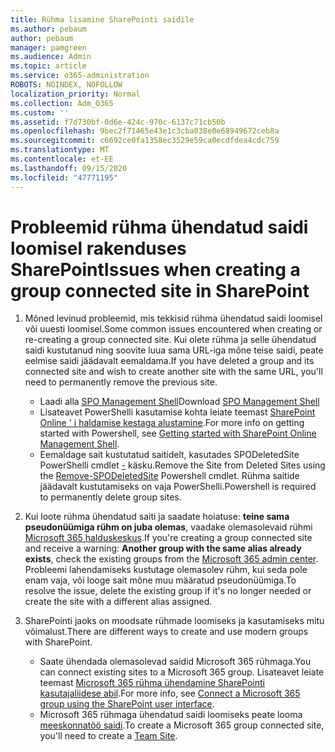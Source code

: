 ```yaml
---
title: Rühma lisamine SharePointi saidile
ms.author: pebaum
author: pebaum
manager: pamgreen
ms.audience: Admin
ms.topic: article
ms.service: o365-administration
ROBOTS: NOINDEX, NOFOLLOW
localization_priority: Normal
ms.collection: Adm_O365
ms.custom: ''
ms.assetid: f7d730bf-0d6e-424c-970c-6137c71cb50b
ms.openlocfilehash: 9bec2f71465e43e1c3cba038e0e68949672ceb8a
ms.sourcegitcommit: c6692ce0fa1358ec3529e59ca0ecdfdea4cdc759
ms.translationtype: MT
ms.contentlocale: et-EE
ms.lasthandoff: 09/15/2020
ms.locfileid: "47771195"
---
```

# <a name="issues-when-creating-a-group-connected-site-in-sharepoint"></a><span data-ttu-id="95fa4-102">Probleemid rühma ühendatud saidi loomisel rakenduses SharePoint</span><span class="sxs-lookup"><span data-stu-id="95fa4-102">Issues when creating a group connected site in SharePoint</span></span>

1. <span data-ttu-id="95fa4-103">Mõned levinud probleemid, mis tekkisid rühma ühendatud saidi loomisel või uuesti loomisel.</span><span class="sxs-lookup"><span data-stu-id="95fa4-103">Some common issues encountered when creating or re-creating a group connected site.</span></span>
<span data-ttu-id="95fa4-104">Kui olete rühma ja selle ühendatud saidi kustutanud ning soovite luua sama URL-iga mõne teise saidi, peate eelmise saidi jäädavalt eemaldama.</span><span class="sxs-lookup"><span data-stu-id="95fa4-104">If you have deleted a group and its connected site and wish to create another site with the same URL, you'll need to permanently remove the previous site.</span></span>

   - <span data-ttu-id="95fa4-105">Laadi alla [SPO Management Shell](https://support.office.com/article/introduction-to-the-sharepoint-online-management-shell-c16941c3-19b4-4710-8056-34c034493429)</span><span class="sxs-lookup"><span data-stu-id="95fa4-105">Download [SPO Management Shell](https://support.office.com/article/introduction-to-the-sharepoint-online-management-shell-c16941c3-19b4-4710-8056-34c034493429)</span></span>
   - <span data-ttu-id="95fa4-106">Lisateavet PowerShelli kasutamise kohta leiate teemast [SharePoint Online ' i haldamise kestaga alustamine](https://docs.microsoft.com/powershell/module/sharepoint-online/remove-sposite).</span><span class="sxs-lookup"><span data-stu-id="95fa4-106">For more info on getting started with Powershell, see [Getting started with SharePoint Online Management Shell](https://docs.microsoft.com/powershell/module/sharepoint-online/remove-sposite).</span></span>
   - <span data-ttu-id="95fa4-107">Eemaldage sait kustutatud saitidelt, kasutades SPODeletedSite PowerShelli cmdlet [-](https://docs.microsoft.com/powershell/module/sharepoint-online/remove-sposite?view=sharepoint-ps) käsku.</span><span class="sxs-lookup"><span data-stu-id="95fa4-107">Remove the Site from Deleted Sites using the [Remove-SPODeletedSite](https://docs.microsoft.com/powershell/module/sharepoint-online/remove-sposite?view=sharepoint-ps) Powershell cmdlet.</span></span> <span data-ttu-id="95fa4-108">Rühma saitide jäädavalt kustutamiseks on vaja PowerShelli.</span><span class="sxs-lookup"><span data-stu-id="95fa4-108">Powershell is required to permanently delete group sites.</span></span>

1. <span data-ttu-id="95fa4-109">Kui loote rühma ühendatud saiti ja saadate hoiatuse: **teine sama pseudonüümiga rühm on juba olemas**, vaadake olemasolevaid rühmi [Microsoft 365 halduskeskus](https://admin.microsoft.com/AdminPortal/Home#/groups).</span><span class="sxs-lookup"><span data-stu-id="95fa4-109">If you're creating a group connected site and receive a warning: **Another group with the same alias already exists**, check the existing groups from the [Microsoft 365 admin center](https://admin.microsoft.com/AdminPortal/Home#/groups).</span></span> <span data-ttu-id="95fa4-110">Probleemi lahendamiseks kustutage olemasolev rühm, kui seda pole enam vaja, või looge sait mõne muu määratud pseudonüümiga.</span><span class="sxs-lookup"><span data-stu-id="95fa4-110">To resolve the issue, delete the existing group if it's no longer needed or create the site with a different alias assigned.</span></span>

1. <span data-ttu-id="95fa4-111">SharePointi jaoks on moodsate rühmade loomiseks ja kasutamiseks mitu võimalust.</span><span class="sxs-lookup"><span data-stu-id="95fa4-111">There are different ways to create and use modern groups with SharePoint.</span></span>

   - <span data-ttu-id="95fa4-112">Saate ühendada olemasolevad saidid Microsoft 365 rühmaga.</span><span class="sxs-lookup"><span data-stu-id="95fa4-112">You can connect existing sites to a Microsoft 365 group.</span></span> <span data-ttu-id="95fa4-113">Lisateavet leiate teemast [Microsoft 365 rühma ühendamine SharePointi kasutajaliidese abil](https://docs.microsoft.com/sharepoint/dev/transform/modernize-connect-to-office365-group#connect-an-office-365-group-using-the-sharepoint-user-interface).</span><span class="sxs-lookup"><span data-stu-id="95fa4-113">For more info, see [Connect a Microsoft 365 group using the SharePoint user interface](https://docs.microsoft.com/sharepoint/dev/transform/modernize-connect-to-office365-group#connect-an-office-365-group-using-the-sharepoint-user-interface).</span></span>
   - <span data-ttu-id="95fa4-114">Microsoft 365 rühmaga ühendatud saidi loomiseks peate looma [meeskonnatöö saidi](https://admin.microsoft.com/sharepoint).</span><span class="sxs-lookup"><span data-stu-id="95fa4-114">To create a Microsoft 365 group connected site, you'll need to create a [Team Site](https://admin.microsoft.com/sharepoint).</span></span>
